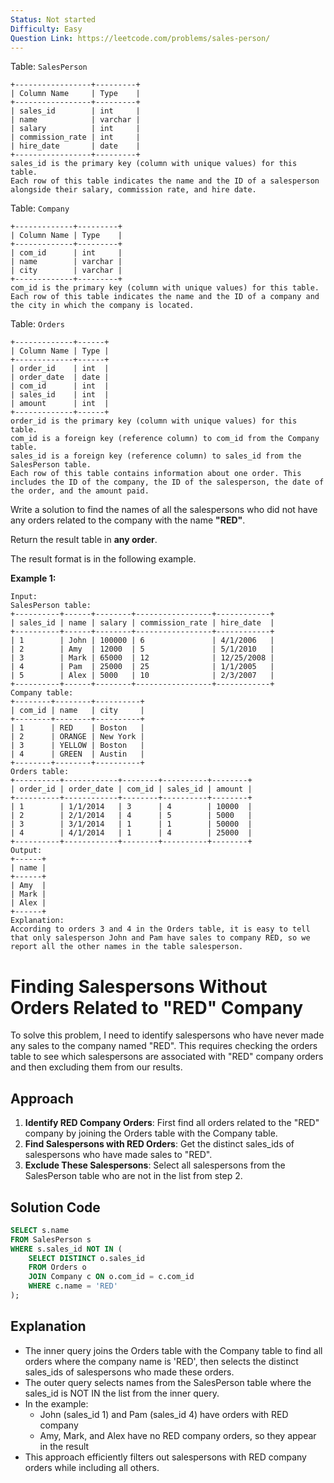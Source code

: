 ```yaml
---
Status: Not started
Difficulty: Easy
Question Link: https://leetcode.com/problems/sales-person/
---
```

Table: `SalesPerson`

```Plain
+-----------------+---------+
| Column Name     | Type    |
+-----------------+---------+
| sales_id        | int     |
| name            | varchar |
| salary          | int     |
| commission_rate | int     |
| hire_date       | date    |
+-----------------+---------+
sales_id is the primary key (column with unique values) for this table.
Each row of this table indicates the name and the ID of a salesperson alongside their salary, commission rate, and hire date.
```

Table: `Company`

```Plain
+-------------+---------+
| Column Name | Type    |
+-------------+---------+
| com_id      | int     |
| name        | varchar |
| city        | varchar |
+-------------+---------+
com_id is the primary key (column with unique values) for this table.
Each row of this table indicates the name and the ID of a company and the city in which the company is located.
```

Table: `Orders`

```Plain
+-------------+------+
| Column Name | Type |
+-------------+------+
| order_id    | int  |
| order_date  | date |
| com_id      | int  |
| sales_id    | int  |
| amount      | int  |
+-------------+------+
order_id is the primary key (column with unique values) for this table.
com_id is a foreign key (reference column) to com_id from the Company table.
sales_id is a foreign key (reference column) to sales_id from the SalesPerson table.
Each row of this table contains information about one order. This includes the ID of the company, the ID of the salesperson, the date of the order, and the amount paid.
```

Write a solution to find the names of all the salespersons who did not have any orders related to the company with the name **"RED"**.

Return the result table in **any order**.

The result format is in the following example.

**Example 1:**

```Plain
Input:
SalesPerson table:
+----------+------+--------+-----------------+------------+
| sales_id | name | salary | commission_rate | hire_date  |
+----------+------+--------+-----------------+------------+
| 1        | John | 100000 | 6               | 4/1/2006   |
| 2        | Amy  | 12000  | 5               | 5/1/2010   |
| 3        | Mark | 65000  | 12              | 12/25/2008 |
| 4        | Pam  | 25000  | 25              | 1/1/2005   |
| 5        | Alex | 5000   | 10              | 2/3/2007   |
+----------+------+--------+-----------------+------------+
Company table:
+--------+--------+----------+
| com_id | name   | city     |
+--------+--------+----------+
| 1      | RED    | Boston   |
| 2      | ORANGE | New York |
| 3      | YELLOW | Boston   |
| 4      | GREEN  | Austin   |
+--------+--------+----------+
Orders table:
+----------+------------+--------+----------+--------+
| order_id | order_date | com_id | sales_id | amount |
+----------+------------+--------+----------+--------+
| 1        | 1/1/2014   | 3      | 4        | 10000  |
| 2        | 2/1/2014   | 4      | 5        | 5000   |
| 3        | 3/1/2014   | 1      | 1        | 50000  |
| 4        | 4/1/2014   | 1      | 4        | 25000  |
+----------+------------+--------+----------+--------+
Output:
+------+
| name |
+------+
| Amy  |
| Mark |
| Alex |
+------+
Explanation:
According to orders 3 and 4 in the Orders table, it is easy to tell that only salesperson John and Pam have sales to company RED, so we report all the other names in the table salesperson.
```

# Finding Salespersons Without Orders Related to "RED" Company

To solve this problem, I need to identify salespersons who have never made any sales to the company named "RED". This requires checking the orders table to see which salespersons are associated with "RED" company orders and then excluding them from our results.

## Approach

1. **Identify RED Company Orders**: First find all orders related to the "RED" company by joining the Orders table with the Company table.
2. **Find Salespersons with RED Orders**: Get the distinct sales_ids of salespersons who have made sales to "RED".
3. **Exclude These Salespersons**: Select all salespersons from the SalesPerson table who are not in the list from step 2.

## Solution Code

```SQL
SELECT s.name
FROM SalesPerson s
WHERE s.sales_id NOT IN (
    SELECT DISTINCT o.sales_id
    FROM Orders o
    JOIN Company c ON o.com_id = c.com_id
    WHERE c.name = 'RED'
);
```

## Explanation

- The inner query joins the Orders table with the Company table to find all orders where the company name is 'RED', then selects the distinct sales_ids of salespersons who made these orders.
- The outer query selects names from the SalesPerson table where the sales_id is NOT IN the list from the inner query.
- In the example:
    - John (sales_id 1) and Pam (sales_id 4) have orders with RED company
    - Amy, Mark, and Alex have no RED company orders, so they appear in the result
- This approach efficiently filters out salespersons with RED company orders while including all others.